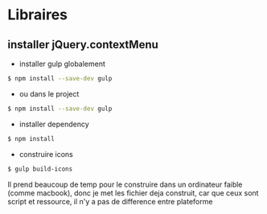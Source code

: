 # Libraires

## installer jQuery.contextMenu

* installer gulp globalement
```bash
$ npm install --save-dev gulp
```

* ou dans le project
```bash
$ npm install --save-dev gulp
```

* installer dependency
```bash
$ npm install
```

* construire icons
```bash
$ gulp build-icons
```

Il prend beaucoup de temp pour le construire dans un ordinateur faible (comme macbook), donc je met les fichier deja construit, car que ceux sont script et ressource, il n'y a pas de difference entre plateforme